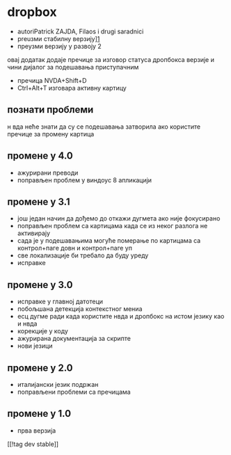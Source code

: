 # dropbox #

* autoriPatrick ZAJDA, Filaos  i drugi saradnici
* preuзми стабилну верзију][1]
* преузми верзију у развоју 2

овај додатак додаје пречице за изговор статуса дропбокса верзије и чини
дијалог за подешавања приступачним

* пречица NVDA+Shift+D
* Ctrl+Alt+T  изговара активну картицу

## познати проблеми ##

н вда неће знати да су се подешавања затворила ако користите пречице за промену картица

## промене у 4.0 ##

* ажурирани преводи
* поправљен проблем у виндоус 8 апликацији

## промене у 3.1 ##

* још један начин да дођемо до откажи дугмета ако није фокусирано
* поправљен проблем са картицама када се из неког разлога не активирају
* сада је у подешавањима могуће померање по картицама са контрол+паге довн и
  контрол+паге уп
* све локализације би требало да буду уреду
* исправке

## промене у 3.0 ##

* исправке у главној датотеци
* побољшана детекција контекстног мениа
* есц дугме ради када користите нвда и дропбокс на истом језику као и нвда
* корекције у коду
* ажурирана документација за скрипте
* нови језици

## промене у 2.0 ##

* италијански језик подржан
* поправљени проблеми са пречицама

## промене у 1.0 ##

* прва верзија

[[!tag dev stable]]

[1]: http://addons.nvda-project.org/files/get.php?file=dx

[2]: http://addons.nvda-project.org/files/get.php?file=dx-dev
